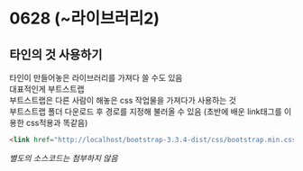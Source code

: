 # 0628 (~라이브러리2)

## 타인의 것 사용하기

타인이 만들어놓은 라이브러리를 가져다 쓸 수도 있음  
대표적인게 부트스트랩  
부트스트랩은 다른 사람이 해놓은 css 작업물을 가져다가 사용하는 것  
부트스트랩 폴더 다운로드 후 경로를 지정해 불러올 수 있음 (초반에 배운 link태그를 이용한 css적용과 똑같음)  

```html
<link href="http://localhost/bootstrap-3.3.4-dist/css/bootstrap.min.css" rel="stylesheet">
```

_별도의 소스코드는 첨부하지 않음_